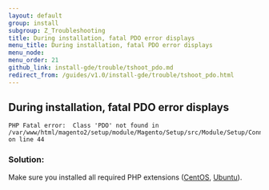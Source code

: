 ```yaml
---
layout: default
group: install
subgroup: Z_Troubleshooting
title: During installation, fatal PDO error displays
menu_title: During installation, fatal PDO error displays
menu_node: 
menu_order: 21
github_link: install-gde/trouble/tshoot_pdo.md
redirect_from: /guides/v1.0/install-gde/trouble/tshoot_pdo.html
---
```


<h2 id="install-trouble-pdo">During installation, fatal PDO error displays</h2>

	PHP Fatal error:  Class 'PDO' not found in /var/www/html/magento2/setup/module/Magento/Setup/src/Module/Setup/ConnectionFactory.php on line 44

### Solution:

Make sure you installed all required PHP extensions (<a href="{{ site.gdeurl }}install-gde/prereq/php-centos.html">CentOS</a>, <a href="{{ site.gdeurl }}install-gde/prereq/php-ubuntu.html">Ubuntu</a>). 


